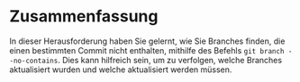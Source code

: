 # Zusammenfassung

In dieser Herausforderung haben Sie gelernt, wie Sie Branches finden, die einen bestimmten Commit nicht enthalten, mithilfe des Befehls `git branch --no-contains`. Dies kann hilfreich sein, um zu verfolgen, welche Branches aktualisiert wurden und welche aktualisiert werden müssen.

